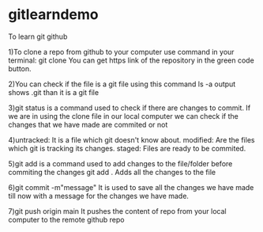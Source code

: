 # gitlearndemo
To learn git github

1)To clone a repo from github to your computer use command in your terminal:
git clone <https of the repository>
You can get https link of the repository in the green code button.

2)You can check if the file is a git file using this command
ls -a
output shows .git than it is a git file

3)git status is a command used to check if there are changes to commit.
If we are in using the clone file in our local computer we can check if the changes that we have made are commited or not

4)untracked: It is a file which git doesn't know about.
modified: Are the files which git is tracking its changes.
staged: Files are ready to be commited.

5)git add <filename> is a command used to add changes to the file/folder before commiting the changes
git add . Adds all the changes to the file

6)git commit -m"message"
It is used to save all the changes we have made till now with a message for the changes we have made.

7)git push origin main
It pushes the content of repo from your local computer to the remote github repo


